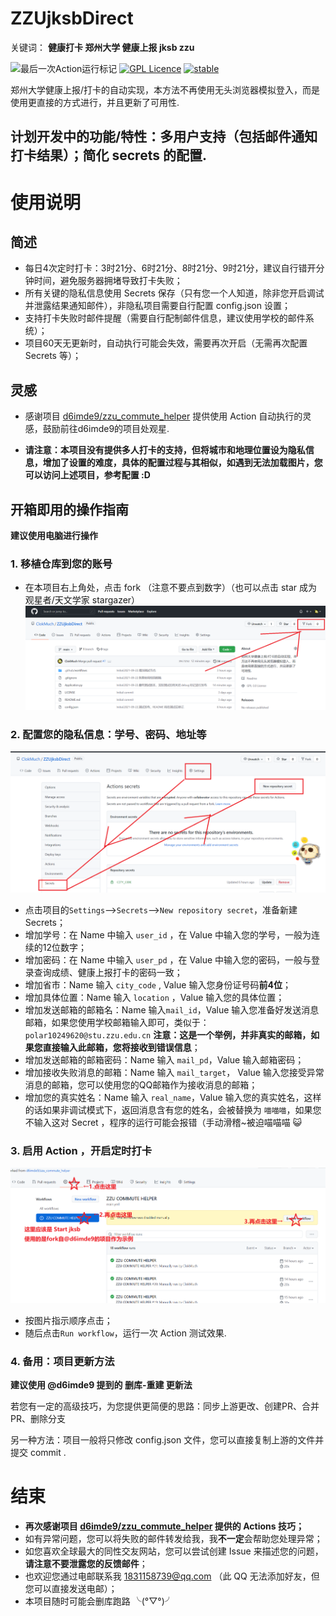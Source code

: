 # ZZUjksbDirect
关键词： **健康打卡 郑州大学 健康上报 jksb zzu**

![最后一次Action运行标记](https://github.com/ClokMuch/ZZUjksbDirect/workflows/Start%20jksb/badge.svg)
[![GPL Licence](https://badges.frapsoft.com/os/gpl/gpl.svg?v=103)](https://opensource.org/licenses/GPL-3.0/)
[![stable](http://badges.github.io/stability-badges/dist/stable.svg)](http://github.com/badges/stability-badges)


郑州大学健康上报/打卡的自动实现，本方法不再使用无头浏览器模拟登入，而是使用更直接的方式进行，并且更新了可用性.


## 计划开发中的功能/特性：多用户支持（包括邮件通知打卡结果）；简化 secrets 的配置.

# 使用说明

## 简述
+ 每日4次定时打卡：3时21分、6时21分、8时21分、9时21分，建议自行错开分钟时间，避免服务器拥堵导致打卡失败；
+ 所有关键的隐私信息使用 Secrets 保存（只有您一个人知道，除非您开启调试并泄露结果通知邮件），非隐私项目需要自行配置 config.json 设置；
+ 支持打卡失败时邮件提醒（需要自行配制邮件信息，建议使用学校的邮件系统）；
+ 项目60天无更新时，自动执行可能会失效，需要再次开启（无需再次配置 Secrets 等）；

## 灵感
+ 感谢项目 [d6imde9/zzu_commute_helper](https://github.com/d6imde9/zzu_commute_helper) 提供使用 Action 自动执行的灵感，鼓励前往d6imde9的项目处观星.

+ **请注意：本项目没有提供多人打卡的支持，但将城市和地理位置设为隐私信息，增加了设置的难度，具体的配置过程与其相似，如遇到无法加载图片，您可以访问上述项目，参考配置 :D**

## 开箱即用的操作指南
**建议使用电脑进行操作**

### 1. 移植仓库到您的账号 
* 在本项目右上角处，点击 fork （注意不要点到数字）（也可以点击 star 成为观星者/天文学家 stargazer）
![直接fork本项目](image_folder/step01.png)

### 2. 配置您的隐私信息：学号、密码、地址等
![配置 Secrets](image_folder/step02.png)
* 点击项目的`Settings`-->`Secrets`-->`New repository secret`，准备新建 Secrets；
* 增加学号：在 Name 中输入 `user_id` ，在 Value 中输入您的学号，一般为连续的12位数字；
* 增加密码：在 Name 中输入 `user_pd` ，在 Value 中输入您的密码，一般与登录查询成绩、健康上报打卡的密码一致；
* 增加省市：Name 输入 `city_code` , Value 输入您身份证号码**前4位**；
* 增加具体位置：Name 输入 `location` ，Value 输入您的具体位置；
* 增加发送邮箱的邮箱名：Name 输入`mail_id`，Value 输入您准备好发送消息邮箱，如果您使用学校邮箱输入即可，类似于：`polar10249620@stu.zzu.edu.cn` **注意：这是一个举例，并非真实的邮箱，如果您直接输入此邮箱，您将接收到错误信息**；
* 增加发送邮箱的邮箱密码：Name 输入 `mail_pd`，Value 输入邮箱密码；
* 增加接收失败消息的邮箱：Name 输入 `mail_target`， Value 输入您接受异常消息的邮箱，您可以使用您的QQ邮箱作为接收消息的邮箱；
* 增加您的真实姓名：Name 输入 `real_name`，Value 输入您的真实姓名，这样的话如果非调试模式下，返回消息含有您的姓名，会被替换为 `喵喵喵`，如果您不输入这对 Secret ，程序的运行可能会报错（手动滑稽~被迫喵喵喵 😺

### 3. 启用 Action ，开启定时打卡
![img.png](image_folder/step03.png)
* 按图片指示顺序点击；
* 随后点击`Run workflow`，运行一次 Action 测试效果.

### 4. 备用：项目更新方法
**建议使用 @d6imde9 提到的 删库-重建 更新法**

若您有一定的高级技巧，为您提供更简便的思路：同步上游更改、创建PR、合并PR、删除分支

另一种方法：项目一般将只修改 config.json 文件，您可以直接复制上游的文件并提交 commit .

# 结束
* **再次感谢项目 [d6imde9/zzu_commute_helper](https://github.com/d6imde9/zzu_commute_helper) 提供的 Actions 技巧；**
* 如有异常问题，您可以将失败的邮件转发给我，我**不一定**会帮助您处理异常；
* 如您喜欢全球最大的同性交友网站，您可以尝试创建 Issue 来描述您的问题，**请注意不要泄露您的反馈邮件**；
* 也欢迎您通过电邮联系我 1831158739@qq.com （此 QQ 无法添加好友，但您可以直接发送电邮）；
* 本项目随时可能会删库跑路 ╰(°▽°)╯

